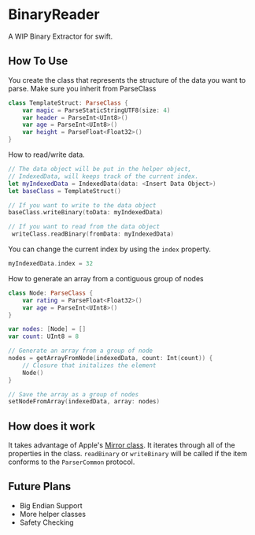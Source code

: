 # BinaryReader

A WIP Binary Extractor for swift.

## How To Use

You create the class that represents the structure of the data you want to parse. Make sure you inherit from ParseClass
```swift
class TemplateStruct: ParseClass {
    var magic = ParseStaticStringUTF8(size: 4)
    var header = ParseInt<UInt8>()
    var age = ParseInt<UInt8>()
    var height = ParseFloat<Float32>()
}
```

How to read/write data.
``` swift
// The data object will be put in the helper object,
// IndexedData, will keeps track of the current index.
let myIndexedData = IndexedData(data: <Insert Data Object>)
let baseClass = TemplateStruct()

// If you want to write to the data object
baseClass.writeBinary(toData: myIndexedData)

// If you want to read from the data object
 writeClass.readBinary(fromData: myIndexedData)
```

You can change the current index by using the `index` property.
``` swift
myIndexedData.index = 32
```

How to generate an array from a contiguous group of nodes
``` swift
class Node: ParseClass {
    var rating = ParseFloat<Float32>()
    var age = ParseInt<UInt8>()
}

var nodes: [Node] = []
var count: UInt8 = 8

// Generate an array from a group of node
nodes = getArrayFromNode(indexedData, count: Int(count)) {
    // Closure that initalizes the element
    Node()
}

// Save the array as a group of nodes
setNodeFromArray(indexedData, array: nodes)
```

## How does it work

It takes advantage of Apple's [Mirror class](https://developer.apple.com/documentation/swift/mirror). It iterates through all of the properties in the class. `readBinary` or `writeBinary` will be called if the item conforms to the `ParserCommon` protocol.

## Future Plans

* Big Endian Support
* More helper classes
* Safety Checking
